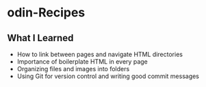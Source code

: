 # odin-Recipes

## What I Learned

- How to link between pages and navigate HTML directories
- Importance of boilerplate HTML in every page
- Organizing files and images into folders
- Using Git for version control and writing good commit messages

